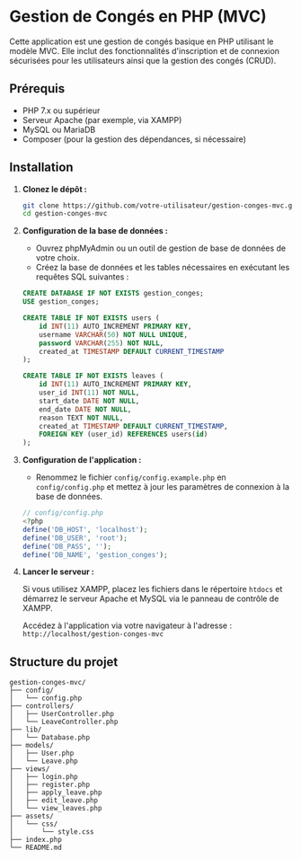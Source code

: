 # Gestion de Congés en PHP (MVC)

Cette application est une gestion de congés basique en PHP utilisant le modèle MVC. Elle inclut des fonctionnalités d'inscription et de connexion sécurisées pour les utilisateurs ainsi que la gestion des congés (CRUD).

## Prérequis

- PHP 7.x ou supérieur
- Serveur Apache (par exemple, via XAMPP)
- MySQL ou MariaDB
- Composer (pour la gestion des dépendances, si nécessaire)

## Installation

1. **Clonez le dépôt :**

    ```sh
    git clone https://github.com/votre-utilisateur/gestion-conges-mvc.git
    cd gestion-conges-mvc
    ```

2. **Configuration de la base de données :**

    - Ouvrez phpMyAdmin ou un outil de gestion de base de données de votre choix.
    - Créez la base de données et les tables nécessaires en exécutant les requêtes SQL suivantes :

    ```sql
    CREATE DATABASE IF NOT EXISTS gestion_conges;
    USE gestion_conges;

    CREATE TABLE IF NOT EXISTS users (
        id INT(11) AUTO_INCREMENT PRIMARY KEY,
        username VARCHAR(50) NOT NULL UNIQUE,
        password VARCHAR(255) NOT NULL,
        created_at TIMESTAMP DEFAULT CURRENT_TIMESTAMP
    );

    CREATE TABLE IF NOT EXISTS leaves (
        id INT(11) AUTO_INCREMENT PRIMARY KEY,
        user_id INT(11) NOT NULL,
        start_date DATE NOT NULL,
        end_date DATE NOT NULL,
        reason TEXT NOT NULL,
        created_at TIMESTAMP DEFAULT CURRENT_TIMESTAMP,
        FOREIGN KEY (user_id) REFERENCES users(id)
    );
    ```

3. **Configuration de l'application :**

    - Renommez le fichier `config/config.example.php` en `config/config.php` et mettez à jour les paramètres de connexion à la base de données.

    ```php
    // config/config.php
    <?php
    define('DB_HOST', 'localhost');
    define('DB_USER', 'root');
    define('DB_PASS', '');
    define('DB_NAME', 'gestion_conges');
    ```

4. **Lancer le serveur :**

    Si vous utilisez XAMPP, placez les fichiers dans le répertoire `htdocs` et démarrez le serveur Apache et MySQL via le panneau de contrôle de XAMPP.

    Accédez à l'application via votre navigateur à l'adresse : `http://localhost/gestion-conges-mvc`

## Structure du projet

```plaintext
gestion-conges-mvc/
├── config/
│   └── config.php
├── controllers/
│   ├── UserController.php
│   └── LeaveController.php
├── lib/
│   └── Database.php
├── models/
│   ├── User.php
│   └── Leave.php
├── views/
│   ├── login.php
│   ├── register.php
│   ├── apply_leave.php
│   ├── edit_leave.php
│   └── view_leaves.php
├── assets/
│   └── css/
│       └── style.css
├── index.php
└── README.md
